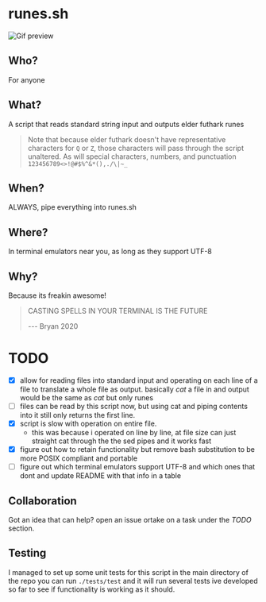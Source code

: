 # runes.sh

![Gif preview](./assets/preview.gif)

## Who?

For anyone

## What?

A script that reads standard string input and outputs elder futhark runes

> Note that because elder futhark doesn't have representative characters for `Q` or `Z`, those characters will pass through the script unaltered. As will special characters, numbers, and punctuation `123456789<>!@#$%^&*(),./\|~_`

## When?

ALWAYS, pipe everything into runes.sh

## Where?

In terminal emulators near you, as long as they support UTF-8

## Why?

Because its freakin awesome!

> CASTING SPELLS IN YOUR TERMINAL IS THE FUTURE
>
> --- Bryan 2020

# TODO

- [X] allow for reading files into standard input and operating on each line of a file to translate a whole file as output. basically *cat* a file in and output would be the same as *cat* but only runes
- [ ] files can be read by this script now, but using cat and piping contents into it still only returns the first line.
- [X] script is slow with operation on entire file.
	+ this was because i operated on line by line, at file size can just straight cat through the the sed pipes and it works fast
- [X] figure out how to retain functionality but remove bash substitution to be more POSIX compliant and portable
- [ ] figure out which terminal emulators support UTF-8 and which ones that dont and update README with that info in a table

## Collaboration

Got an idea that can help? open an issue ortake on a task under the *TODO* section.

## Testing

I managed to set up some unit tests for this script in the main directory of the repo you can run `./tests/test` and it will run several tests ive developed so far to see if functionality is working as it should.
